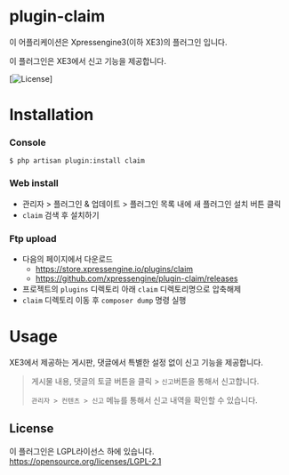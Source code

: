 # plugin-claim
이 어플리케이션은 Xpressengine3(이하 XE3)의 플러그인 입니다.

이 플러그인은 XE3에서 신고 기능을 제공합니다.

[![License](http://img.shields.io/badge/license-GNU%20LGPL-brightgreen.svg)]

# Installation
### Console
```
$ php artisan plugin:install claim
```

### Web install
- 관리자 > 플러그인 & 업데이트 > 플러그인 목록 내에 새 플러그인 설치 버튼 클릭
- `claim` 검색 후 설치하기

### Ftp upload
- 다음의 페이지에서 다운로드
    * https://store.xpressengine.io/plugins/claim
    * https://github.com/xpressengine/plugin-claim/releases
- 프로젝트의 `plugins` 디렉토리 아래 `claim` 디렉토리명으로 압축해제
- `claim` 디렉토리 이동 후 `composer dump` 명령 실행

# Usage
XE3에서 제공하는 게시판, 댓글에서 특별한 설정 없이 신고 기능을 제공합니다.

> 게시물 내용, 댓글의 토글 버튼을 클릭 > `신고`버튼을 통해서 신고합니다.
>
> `관리자 > 컨텐츠 > 신고` 메뉴를 통해서 신고 내역을 확인할 수 있습니다.

## License
이 플러그인은 LGPL라이선스 하에 있습니다. <https://opensource.org/licenses/LGPL-2.1>
